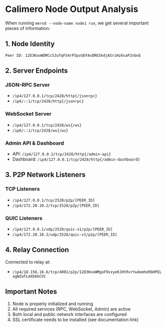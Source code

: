 # Calimero Node Output Analysis

When running `merod --node-name node1 run`, we get several important pieces of information:

## 1. Node Identity

```
Peer ID: 12D3KooWDMCcS3uTqF54rP5pvUEFAvDRESkdjASriHz6saP2nbnE
```

## 2. Server Endpoints

### JSON-RPC Server

- `/ip4/127.0.0.1/tcp/2428/http{/jsonrpc}`
- `/ip6/::1/tcp/2428/http{/jsonrpc}`

### WebSocket Server

- `/ip4/127.0.0.1/tcp/2428/ws{/ws}`
- `/ip6/::1/tcp/2428/ws{/ws}`

### Admin API & Dashboard

- API: `/ip4/127.0.0.1/tcp/2428/http{/admin-api}`
- Dashboard: `/ip4/127.0.0.1/tcp/2428/http{/admin-dashboard}`

## 3. P2P Network Listeners

### TCP Listeners

- `/ip4/127.0.0.1/tcp/2528/p2p/[PEER_ID]`
- `/ip4/172.20.10.2/tcp/2528/p2p/[PEER_ID]`

### QUIC Listeners

- `/ip4/127.0.0.1/udp/2528/quic-v1/p2p/[PEER_ID]`
- `/ip4/172.20.10.2/udp/2528/quic-v1/p2p/[PEER_ID]`

## 4. Relay Connection

Connected to relay at:

- `/ip4/18.156.18.6/tcp/4001/p2p/12D3KooWMgoF9xzyeKJHtRvrYwdomheRbHPELagWZwTLmXb6bCVC`

## Important Notes

1. Node is properly initialized and running
2. All required services (RPC, WebSocket, Admin) are active
3. Both local and public network interfaces are configured
4. SSL certificate needs to be installed (see documentation link)
